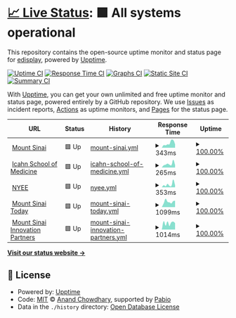 # [📈 Live Status](https://edisplay.github.io/check-status): <!--live status--> **🟩 All systems operational**

This repository contains the open-source uptime monitor and status page for [edisplay](https://www.linkedin.com/in/frcruz), powered by [Upptime](https://github.com/upptime/upptime).

[![Uptime CI](https://github.com/edisplay/check-status/workflows/Uptime%20CI/badge.svg)](https://github.com/edisplay/check-status/actions?query=workflow%3A%22Uptime+CI%22)
[![Response Time CI](https://github.com/edisplay/check-status/workflows/Response%20Time%20CI/badge.svg)](https://github.com/edisplay/check-status/actions?query=workflow%3A%22Response+Time+CI%22)
[![Graphs CI](https://github.com/edisplay/check-status/workflows/Graphs%20CI/badge.svg)](https://github.com/edisplay/check-status/actions?query=workflow%3A%22Graphs+CI%22)
[![Static Site CI](https://github.com/edisplay/check-status/workflows/Static%20Site%20CI/badge.svg)](https://github.com/edisplay/check-status/actions?query=workflow%3A%22Static+Site+CI%22)
[![Summary CI](https://github.com/edisplay/check-status/workflows/Summary%20CI/badge.svg)](https://github.com/edisplay/check-status/actions?query=workflow%3A%22Summary+CI%22)

With [Upptime](https://upptime.js.org), you can get your own unlimited and free uptime monitor and status page, powered entirely by a GitHub repository. We use [Issues](https://github.com/edisplay/check-status/issues) as incident reports, [Actions](https://github.com/edisplay/check-status/actions) as uptime monitors, and [Pages](https://edisplay.github.io/check-status) for the status page.

<!--start: status pages-->
<!-- This summary is generated by Upptime (https://github.com/upptime/upptime) -->
<!-- Do not edit this manually, your changes will be overwritten -->
<!-- prettier-ignore -->
| URL | Status | History | Response Time | Uptime |
| --- | ------ | ------- | ------------- | ------ |
| <img alt="" src="https://icons.duckduckgo.com/ip3/www.mountsinai.org.ico" height="13"> [Mount Sinai](https://www.mountsinai.org) | 🟩 Up | [mount-sinai.yml](https://github.com/edisplay/check-status/commits/HEAD/history/mount-sinai.yml) | <details><summary><img alt="Response time graph" src="./graphs/mount-sinai/response-time-week.png" height="20"> 343ms</summary><br><a href="https://edisplay.github.io/check-status/history/mount-sinai"><img alt="Response time 399" src="https://img.shields.io/endpoint?url=https%3A%2F%2Fraw.githubusercontent.com%2Fedisplay%2Fcheck-status%2FHEAD%2Fapi%2Fmount-sinai%2Fresponse-time.json"></a><br><a href="https://edisplay.github.io/check-status/history/mount-sinai"><img alt="24-hour response time 264" src="https://img.shields.io/endpoint?url=https%3A%2F%2Fraw.githubusercontent.com%2Fedisplay%2Fcheck-status%2FHEAD%2Fapi%2Fmount-sinai%2Fresponse-time-day.json"></a><br><a href="https://edisplay.github.io/check-status/history/mount-sinai"><img alt="7-day response time 343" src="https://img.shields.io/endpoint?url=https%3A%2F%2Fraw.githubusercontent.com%2Fedisplay%2Fcheck-status%2FHEAD%2Fapi%2Fmount-sinai%2Fresponse-time-week.json"></a><br><a href="https://edisplay.github.io/check-status/history/mount-sinai"><img alt="30-day response time 382" src="https://img.shields.io/endpoint?url=https%3A%2F%2Fraw.githubusercontent.com%2Fedisplay%2Fcheck-status%2FHEAD%2Fapi%2Fmount-sinai%2Fresponse-time-month.json"></a><br><a href="https://edisplay.github.io/check-status/history/mount-sinai"><img alt="1-year response time 399" src="https://img.shields.io/endpoint?url=https%3A%2F%2Fraw.githubusercontent.com%2Fedisplay%2Fcheck-status%2FHEAD%2Fapi%2Fmount-sinai%2Fresponse-time-year.json"></a></details> | <details><summary><a href="https://edisplay.github.io/check-status/history/mount-sinai">100.00%</a></summary><a href="https://edisplay.github.io/check-status/history/mount-sinai"><img alt="All-time uptime 100.00%" src="https://img.shields.io/endpoint?url=https%3A%2F%2Fraw.githubusercontent.com%2Fedisplay%2Fcheck-status%2FHEAD%2Fapi%2Fmount-sinai%2Fuptime.json"></a><br><a href="https://edisplay.github.io/check-status/history/mount-sinai"><img alt="24-hour uptime 100.00%" src="https://img.shields.io/endpoint?url=https%3A%2F%2Fraw.githubusercontent.com%2Fedisplay%2Fcheck-status%2FHEAD%2Fapi%2Fmount-sinai%2Fuptime-day.json"></a><br><a href="https://edisplay.github.io/check-status/history/mount-sinai"><img alt="7-day uptime 100.00%" src="https://img.shields.io/endpoint?url=https%3A%2F%2Fraw.githubusercontent.com%2Fedisplay%2Fcheck-status%2FHEAD%2Fapi%2Fmount-sinai%2Fuptime-week.json"></a><br><a href="https://edisplay.github.io/check-status/history/mount-sinai"><img alt="30-day uptime 100.00%" src="https://img.shields.io/endpoint?url=https%3A%2F%2Fraw.githubusercontent.com%2Fedisplay%2Fcheck-status%2FHEAD%2Fapi%2Fmount-sinai%2Fuptime-month.json"></a><br><a href="https://edisplay.github.io/check-status/history/mount-sinai"><img alt="1-year uptime 100.00%" src="https://img.shields.io/endpoint?url=https%3A%2F%2Fraw.githubusercontent.com%2Fedisplay%2Fcheck-status%2FHEAD%2Fapi%2Fmount-sinai%2Fuptime-year.json"></a></details>
| <img alt="" src="https://icons.duckduckgo.com/ip3/icahn.mssm.edu.ico" height="13"> [Icahn School of Medicine](https://icahn.mssm.edu) | 🟩 Up | [icahn-school-of-medicine.yml](https://github.com/edisplay/check-status/commits/HEAD/history/icahn-school-of-medicine.yml) | <details><summary><img alt="Response time graph" src="./graphs/icahn-school-of-medicine/response-time-week.png" height="20"> 265ms</summary><br><a href="https://edisplay.github.io/check-status/history/icahn-school-of-medicine"><img alt="Response time 261" src="https://img.shields.io/endpoint?url=https%3A%2F%2Fraw.githubusercontent.com%2Fedisplay%2Fcheck-status%2FHEAD%2Fapi%2Ficahn-school-of-medicine%2Fresponse-time.json"></a><br><a href="https://edisplay.github.io/check-status/history/icahn-school-of-medicine"><img alt="24-hour response time 186" src="https://img.shields.io/endpoint?url=https%3A%2F%2Fraw.githubusercontent.com%2Fedisplay%2Fcheck-status%2FHEAD%2Fapi%2Ficahn-school-of-medicine%2Fresponse-time-day.json"></a><br><a href="https://edisplay.github.io/check-status/history/icahn-school-of-medicine"><img alt="7-day response time 265" src="https://img.shields.io/endpoint?url=https%3A%2F%2Fraw.githubusercontent.com%2Fedisplay%2Fcheck-status%2FHEAD%2Fapi%2Ficahn-school-of-medicine%2Fresponse-time-week.json"></a><br><a href="https://edisplay.github.io/check-status/history/icahn-school-of-medicine"><img alt="30-day response time 224" src="https://img.shields.io/endpoint?url=https%3A%2F%2Fraw.githubusercontent.com%2Fedisplay%2Fcheck-status%2FHEAD%2Fapi%2Ficahn-school-of-medicine%2Fresponse-time-month.json"></a><br><a href="https://edisplay.github.io/check-status/history/icahn-school-of-medicine"><img alt="1-year response time 261" src="https://img.shields.io/endpoint?url=https%3A%2F%2Fraw.githubusercontent.com%2Fedisplay%2Fcheck-status%2FHEAD%2Fapi%2Ficahn-school-of-medicine%2Fresponse-time-year.json"></a></details> | <details><summary><a href="https://edisplay.github.io/check-status/history/icahn-school-of-medicine">100.00%</a></summary><a href="https://edisplay.github.io/check-status/history/icahn-school-of-medicine"><img alt="All-time uptime 100.00%" src="https://img.shields.io/endpoint?url=https%3A%2F%2Fraw.githubusercontent.com%2Fedisplay%2Fcheck-status%2FHEAD%2Fapi%2Ficahn-school-of-medicine%2Fuptime.json"></a><br><a href="https://edisplay.github.io/check-status/history/icahn-school-of-medicine"><img alt="24-hour uptime 100.00%" src="https://img.shields.io/endpoint?url=https%3A%2F%2Fraw.githubusercontent.com%2Fedisplay%2Fcheck-status%2FHEAD%2Fapi%2Ficahn-school-of-medicine%2Fuptime-day.json"></a><br><a href="https://edisplay.github.io/check-status/history/icahn-school-of-medicine"><img alt="7-day uptime 100.00%" src="https://img.shields.io/endpoint?url=https%3A%2F%2Fraw.githubusercontent.com%2Fedisplay%2Fcheck-status%2FHEAD%2Fapi%2Ficahn-school-of-medicine%2Fuptime-week.json"></a><br><a href="https://edisplay.github.io/check-status/history/icahn-school-of-medicine"><img alt="30-day uptime 100.00%" src="https://img.shields.io/endpoint?url=https%3A%2F%2Fraw.githubusercontent.com%2Fedisplay%2Fcheck-status%2FHEAD%2Fapi%2Ficahn-school-of-medicine%2Fuptime-month.json"></a><br><a href="https://edisplay.github.io/check-status/history/icahn-school-of-medicine"><img alt="1-year uptime 100.00%" src="https://img.shields.io/endpoint?url=https%3A%2F%2Fraw.githubusercontent.com%2Fedisplay%2Fcheck-status%2FHEAD%2Fapi%2Ficahn-school-of-medicine%2Fuptime-year.json"></a></details>
| <img alt="" src="https://icons.duckduckgo.com/ip3/www.nyee.edu.ico" height="13"> [NYEE](https://www.nyee.edu) | 🟩 Up | [nyee.yml](https://github.com/edisplay/check-status/commits/HEAD/history/nyee.yml) | <details><summary><img alt="Response time graph" src="./graphs/nyee/response-time-week.png" height="20"> 353ms</summary><br><a href="https://edisplay.github.io/check-status/history/nyee"><img alt="Response time 688" src="https://img.shields.io/endpoint?url=https%3A%2F%2Fraw.githubusercontent.com%2Fedisplay%2Fcheck-status%2FHEAD%2Fapi%2Fnyee%2Fresponse-time.json"></a><br><a href="https://edisplay.github.io/check-status/history/nyee"><img alt="24-hour response time 259" src="https://img.shields.io/endpoint?url=https%3A%2F%2Fraw.githubusercontent.com%2Fedisplay%2Fcheck-status%2FHEAD%2Fapi%2Fnyee%2Fresponse-time-day.json"></a><br><a href="https://edisplay.github.io/check-status/history/nyee"><img alt="7-day response time 353" src="https://img.shields.io/endpoint?url=https%3A%2F%2Fraw.githubusercontent.com%2Fedisplay%2Fcheck-status%2FHEAD%2Fapi%2Fnyee%2Fresponse-time-week.json"></a><br><a href="https://edisplay.github.io/check-status/history/nyee"><img alt="30-day response time 827" src="https://img.shields.io/endpoint?url=https%3A%2F%2Fraw.githubusercontent.com%2Fedisplay%2Fcheck-status%2FHEAD%2Fapi%2Fnyee%2Fresponse-time-month.json"></a><br><a href="https://edisplay.github.io/check-status/history/nyee"><img alt="1-year response time 688" src="https://img.shields.io/endpoint?url=https%3A%2F%2Fraw.githubusercontent.com%2Fedisplay%2Fcheck-status%2FHEAD%2Fapi%2Fnyee%2Fresponse-time-year.json"></a></details> | <details><summary><a href="https://edisplay.github.io/check-status/history/nyee">100.00%</a></summary><a href="https://edisplay.github.io/check-status/history/nyee"><img alt="All-time uptime 100.00%" src="https://img.shields.io/endpoint?url=https%3A%2F%2Fraw.githubusercontent.com%2Fedisplay%2Fcheck-status%2FHEAD%2Fapi%2Fnyee%2Fuptime.json"></a><br><a href="https://edisplay.github.io/check-status/history/nyee"><img alt="24-hour uptime 100.00%" src="https://img.shields.io/endpoint?url=https%3A%2F%2Fraw.githubusercontent.com%2Fedisplay%2Fcheck-status%2FHEAD%2Fapi%2Fnyee%2Fuptime-day.json"></a><br><a href="https://edisplay.github.io/check-status/history/nyee"><img alt="7-day uptime 100.00%" src="https://img.shields.io/endpoint?url=https%3A%2F%2Fraw.githubusercontent.com%2Fedisplay%2Fcheck-status%2FHEAD%2Fapi%2Fnyee%2Fuptime-week.json"></a><br><a href="https://edisplay.github.io/check-status/history/nyee"><img alt="30-day uptime 100.00%" src="https://img.shields.io/endpoint?url=https%3A%2F%2Fraw.githubusercontent.com%2Fedisplay%2Fcheck-status%2FHEAD%2Fapi%2Fnyee%2Fuptime-month.json"></a><br><a href="https://edisplay.github.io/check-status/history/nyee"><img alt="1-year uptime 100.00%" src="https://img.shields.io/endpoint?url=https%3A%2F%2Fraw.githubusercontent.com%2Fedisplay%2Fcheck-status%2FHEAD%2Fapi%2Fnyee%2Fuptime-year.json"></a></details>
| <img alt="" src="https://icons.duckduckgo.com/ip3/health.mountsinai.org.ico" height="13"> [Mount Sinai Today](https://health.mountsinai.org) | 🟩 Up | [mount-sinai-today.yml](https://github.com/edisplay/check-status/commits/HEAD/history/mount-sinai-today.yml) | <details><summary><img alt="Response time graph" src="./graphs/mount-sinai-today/response-time-week.png" height="20"> 1099ms</summary><br><a href="https://edisplay.github.io/check-status/history/mount-sinai-today"><img alt="Response time 891" src="https://img.shields.io/endpoint?url=https%3A%2F%2Fraw.githubusercontent.com%2Fedisplay%2Fcheck-status%2FHEAD%2Fapi%2Fmount-sinai-today%2Fresponse-time.json"></a><br><a href="https://edisplay.github.io/check-status/history/mount-sinai-today"><img alt="24-hour response time 1297" src="https://img.shields.io/endpoint?url=https%3A%2F%2Fraw.githubusercontent.com%2Fedisplay%2Fcheck-status%2FHEAD%2Fapi%2Fmount-sinai-today%2Fresponse-time-day.json"></a><br><a href="https://edisplay.github.io/check-status/history/mount-sinai-today"><img alt="7-day response time 1099" src="https://img.shields.io/endpoint?url=https%3A%2F%2Fraw.githubusercontent.com%2Fedisplay%2Fcheck-status%2FHEAD%2Fapi%2Fmount-sinai-today%2Fresponse-time-week.json"></a><br><a href="https://edisplay.github.io/check-status/history/mount-sinai-today"><img alt="30-day response time 953" src="https://img.shields.io/endpoint?url=https%3A%2F%2Fraw.githubusercontent.com%2Fedisplay%2Fcheck-status%2FHEAD%2Fapi%2Fmount-sinai-today%2Fresponse-time-month.json"></a><br><a href="https://edisplay.github.io/check-status/history/mount-sinai-today"><img alt="1-year response time 891" src="https://img.shields.io/endpoint?url=https%3A%2F%2Fraw.githubusercontent.com%2Fedisplay%2Fcheck-status%2FHEAD%2Fapi%2Fmount-sinai-today%2Fresponse-time-year.json"></a></details> | <details><summary><a href="https://edisplay.github.io/check-status/history/mount-sinai-today">100.00%</a></summary><a href="https://edisplay.github.io/check-status/history/mount-sinai-today"><img alt="All-time uptime 98.96%" src="https://img.shields.io/endpoint?url=https%3A%2F%2Fraw.githubusercontent.com%2Fedisplay%2Fcheck-status%2FHEAD%2Fapi%2Fmount-sinai-today%2Fuptime.json"></a><br><a href="https://edisplay.github.io/check-status/history/mount-sinai-today"><img alt="24-hour uptime 100.00%" src="https://img.shields.io/endpoint?url=https%3A%2F%2Fraw.githubusercontent.com%2Fedisplay%2Fcheck-status%2FHEAD%2Fapi%2Fmount-sinai-today%2Fuptime-day.json"></a><br><a href="https://edisplay.github.io/check-status/history/mount-sinai-today"><img alt="7-day uptime 100.00%" src="https://img.shields.io/endpoint?url=https%3A%2F%2Fraw.githubusercontent.com%2Fedisplay%2Fcheck-status%2FHEAD%2Fapi%2Fmount-sinai-today%2Fuptime-week.json"></a><br><a href="https://edisplay.github.io/check-status/history/mount-sinai-today"><img alt="30-day uptime 100.00%" src="https://img.shields.io/endpoint?url=https%3A%2F%2Fraw.githubusercontent.com%2Fedisplay%2Fcheck-status%2FHEAD%2Fapi%2Fmount-sinai-today%2Fuptime-month.json"></a><br><a href="https://edisplay.github.io/check-status/history/mount-sinai-today"><img alt="1-year uptime 98.96%" src="https://img.shields.io/endpoint?url=https%3A%2F%2Fraw.githubusercontent.com%2Fedisplay%2Fcheck-status%2FHEAD%2Fapi%2Fmount-sinai-today%2Fuptime-year.json"></a></details>
| <img alt="" src="https://icons.duckduckgo.com/ip3/ip.mountsinai.org.ico" height="13"> [Mount Sinai Innovation Partners](https://ip.mountsinai.org) | 🟩 Up | [mount-sinai-innovation-partners.yml](https://github.com/edisplay/check-status/commits/HEAD/history/mount-sinai-innovation-partners.yml) | <details><summary><img alt="Response time graph" src="./graphs/mount-sinai-innovation-partners/response-time-week.png" height="20"> 1014ms</summary><br><a href="https://edisplay.github.io/check-status/history/mount-sinai-innovation-partners"><img alt="Response time 960" src="https://img.shields.io/endpoint?url=https%3A%2F%2Fraw.githubusercontent.com%2Fedisplay%2Fcheck-status%2FHEAD%2Fapi%2Fmount-sinai-innovation-partners%2Fresponse-time.json"></a><br><a href="https://edisplay.github.io/check-status/history/mount-sinai-innovation-partners"><img alt="24-hour response time 1004" src="https://img.shields.io/endpoint?url=https%3A%2F%2Fraw.githubusercontent.com%2Fedisplay%2Fcheck-status%2FHEAD%2Fapi%2Fmount-sinai-innovation-partners%2Fresponse-time-day.json"></a><br><a href="https://edisplay.github.io/check-status/history/mount-sinai-innovation-partners"><img alt="7-day response time 1014" src="https://img.shields.io/endpoint?url=https%3A%2F%2Fraw.githubusercontent.com%2Fedisplay%2Fcheck-status%2FHEAD%2Fapi%2Fmount-sinai-innovation-partners%2Fresponse-time-week.json"></a><br><a href="https://edisplay.github.io/check-status/history/mount-sinai-innovation-partners"><img alt="30-day response time 939" src="https://img.shields.io/endpoint?url=https%3A%2F%2Fraw.githubusercontent.com%2Fedisplay%2Fcheck-status%2FHEAD%2Fapi%2Fmount-sinai-innovation-partners%2Fresponse-time-month.json"></a><br><a href="https://edisplay.github.io/check-status/history/mount-sinai-innovation-partners"><img alt="1-year response time 960" src="https://img.shields.io/endpoint?url=https%3A%2F%2Fraw.githubusercontent.com%2Fedisplay%2Fcheck-status%2FHEAD%2Fapi%2Fmount-sinai-innovation-partners%2Fresponse-time-year.json"></a></details> | <details><summary><a href="https://edisplay.github.io/check-status/history/mount-sinai-innovation-partners">100.00%</a></summary><a href="https://edisplay.github.io/check-status/history/mount-sinai-innovation-partners"><img alt="All-time uptime 100.00%" src="https://img.shields.io/endpoint?url=https%3A%2F%2Fraw.githubusercontent.com%2Fedisplay%2Fcheck-status%2FHEAD%2Fapi%2Fmount-sinai-innovation-partners%2Fuptime.json"></a><br><a href="https://edisplay.github.io/check-status/history/mount-sinai-innovation-partners"><img alt="24-hour uptime 100.00%" src="https://img.shields.io/endpoint?url=https%3A%2F%2Fraw.githubusercontent.com%2Fedisplay%2Fcheck-status%2FHEAD%2Fapi%2Fmount-sinai-innovation-partners%2Fuptime-day.json"></a><br><a href="https://edisplay.github.io/check-status/history/mount-sinai-innovation-partners"><img alt="7-day uptime 100.00%" src="https://img.shields.io/endpoint?url=https%3A%2F%2Fraw.githubusercontent.com%2Fedisplay%2Fcheck-status%2FHEAD%2Fapi%2Fmount-sinai-innovation-partners%2Fuptime-week.json"></a><br><a href="https://edisplay.github.io/check-status/history/mount-sinai-innovation-partners"><img alt="30-day uptime 100.00%" src="https://img.shields.io/endpoint?url=https%3A%2F%2Fraw.githubusercontent.com%2Fedisplay%2Fcheck-status%2FHEAD%2Fapi%2Fmount-sinai-innovation-partners%2Fuptime-month.json"></a><br><a href="https://edisplay.github.io/check-status/history/mount-sinai-innovation-partners"><img alt="1-year uptime 100.00%" src="https://img.shields.io/endpoint?url=https%3A%2F%2Fraw.githubusercontent.com%2Fedisplay%2Fcheck-status%2FHEAD%2Fapi%2Fmount-sinai-innovation-partners%2Fuptime-year.json"></a></details>

<!--end: status pages-->

[**Visit our status website →**](https://edisplay.github.io/check-status)

## 📄 License

- Powered by: [Upptime](https://github.com/upptime/upptime)
- Code: [MIT](./LICENSE) © [Anand Chowdhary](https://anandchowdhary.com), supported by [Pabio](https://pabio.com)
- Data in the `./history` directory: [Open Database License](https://opendatacommons.org/licenses/odbl/1-0/)
